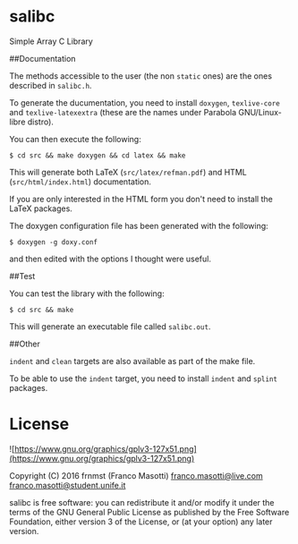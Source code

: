# salibc
Simple Array C Library

##Documentation

The methods accessible to the user (the non `static` ones) are the ones 
described in `salibc.h`.

To generate the ducumentation, you need to install `doxygen`, `texlive-core` 
and `texlive-latexextra` (these are the names under Parabola GNU/Linux-libre 
distro). 

You can then execute the following:
```
$ cd src && make doxygen && cd latex && make
```

This will generate both LaTeX (`src/latex/refman.pdf`) and HTML 
(`src/html/index.html`) documentation. 

If you are only interested in the HTML form you don't need to install the 
LaTeX packages.

The doxygen configuration file has been generated with the following:
```
$ doxygen -g doxy.conf
```

and then edited with the options I thought were useful.

##Test

You can test the library with the following:
```
$ cd src && make
```

This will generate an executable file called `salibc.out`.

##Other

`indent` and `clean` targets are also available as part of the make file.

To be able to use the `indent` target, you need to install `indent` and 
`splint` packages.

# License
![https://www.gnu.org/graphics/gplv3-127x51.png](https://www.gnu.org/graphics/gplv3-127x51.png)

Copyright (C) 2016 frnmst (Franco Masotti) <franco.masotti@live.com> 
<franco.masotti@student.unife.it>

salibc is free software: you can redistribute it and/or modify
it under the terms of the GNU General Public License as published by
the Free Software Foundation, either version 3 of the License, or
(at your option) any later version.
